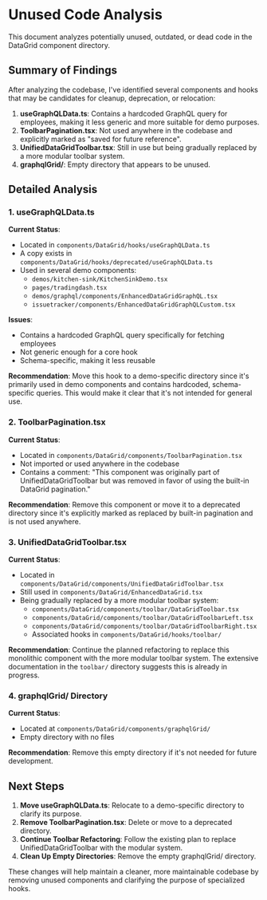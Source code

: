 # Unused Code Analysis

This document analyzes potentially unused, outdated, or dead code in the DataGrid component directory.

## Summary of Findings

After analyzing the codebase, I've identified several components and hooks that may be candidates for cleanup, deprecation, or relocation:

1. **useGraphQLData.ts**: Contains a hardcoded GraphQL query for employees, making it less generic and more suitable for demo purposes.
2. **ToolbarPagination.tsx**: Not used anywhere in the codebase and explicitly marked as "saved for future reference".
3. **UnifiedDataGridToolbar.tsx**: Still in use but being gradually replaced by a more modular toolbar system.
4. **graphqlGrid/**: Empty directory that appears to be unused.

## Detailed Analysis

### 1. useGraphQLData.ts

**Current Status**: 
- Located in `components/DataGrid/hooks/useGraphQLData.ts`
- A copy exists in `components/DataGrid/hooks/deprecated/useGraphQLData.ts`
- Used in several demo components:
  - `demos/kitchen-sink/KitchenSinkDemo.tsx`
  - `pages/tradingdash.tsx`
  - `demos/graphql/components/EnhancedDataGridGraphQL.tsx`
  - `issuetracker/components/EnhancedDataGridGraphQLCustom.tsx`

**Issues**:
- Contains a hardcoded GraphQL query specifically for fetching employees
- Not generic enough for a core hook
- Schema-specific, making it less reusable

**Recommendation**:
Move this hook to a demo-specific directory since it's primarily used in demo components and contains hardcoded, schema-specific queries. This would make it clear that it's not intended for general use.

### 2. ToolbarPagination.tsx

**Current Status**:
- Located in `components/DataGrid/components/ToolbarPagination.tsx`
- Not imported or used anywhere in the codebase
- Contains a comment: "This component was originally part of UnifiedDataGridToolbar but was removed in favor of using the built-in DataGrid pagination."

**Recommendation**:
Remove this component or move it to a deprecated directory since it's explicitly marked as replaced by built-in pagination and is not used anywhere.

### 3. UnifiedDataGridToolbar.tsx

**Current Status**:
- Located in `components/DataGrid/components/UnifiedDataGridToolbar.tsx`
- Still used in `components/DataGrid/EnhancedDataGrid.tsx`
- Being gradually replaced by a more modular toolbar system:
  - `components/DataGrid/components/toolbar/DataGridToolbar.tsx`
  - `components/DataGrid/components/toolbar/DataGridToolbarLeft.tsx`
  - `components/DataGrid/components/toolbar/DataGridToolbarRight.tsx`
  - Associated hooks in `components/DataGrid/hooks/toolbar/`

**Recommendation**:
Continue the planned refactoring to replace this monolithic component with the more modular toolbar system. The extensive documentation in the `toolbar/` directory suggests this is already in progress.

### 4. graphqlGrid/ Directory

**Current Status**:
- Located at `components/DataGrid/components/graphqlGrid/`
- Empty directory with no files

**Recommendation**:
Remove this empty directory if it's not needed for future development.

## Next Steps

1. **Move useGraphQLData.ts**: Relocate to a demo-specific directory to clarify its purpose.
2. **Remove ToolbarPagination.tsx**: Delete or move to a deprecated directory.
3. **Continue Toolbar Refactoring**: Follow the existing plan to replace UnifiedDataGridToolbar with the modular system.
4. **Clean Up Empty Directories**: Remove the empty graphqlGrid/ directory.

These changes will help maintain a cleaner, more maintainable codebase by removing unused components and clarifying the purpose of specialized hooks.